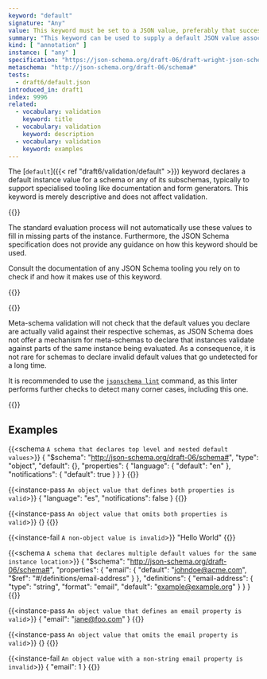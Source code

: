 ```yaml
---
keyword: "default"
signature: "Any"
value: This keyword must be set to a JSON value, preferably that successfully validates against the corresponding subschema
summary: "This keyword can be used to supply a default JSON value associated with a particular schema."
kind: [ "annotation" ]
instance: [ "any" ]
specification: "https://json-schema.org/draft-06/draft-wright-json-schema-validation-01#rfc.section.7.3"
metaschema: "http://json-schema.org/draft-06/schema#"
tests:
  - draft6/default.json
introduced_in: draft1
index: 9996
related:
  - vocabulary: validation
    keyword: title
  - vocabulary: validation
    keyword: description
  - vocabulary: validation
    keyword: examples
---
```



The [`default`]({{< ref "draft6/validation/default" >}}) keyword declares a
default instance value for a schema or any of its subschemas, typically to
support specialised tooling like documentation and form generators. This
keyword is merely descriptive and does not affect validation.

{{<common-pitfall>}}

The standard evaluation process will not automatically use these values to fill
in missing parts of the instance. Furthermore, the JSON Schema specification
does not provide any guidance on how this keyword should be used.

Consult the documentation of any JSON Schema tooling you rely on to check if
and how it makes use of this keyword.

{{</common-pitfall>}}

{{<best-practice>}}

Meta-schema validation will not check that the default values you declare are
actually valid against their respective schemas, as JSON Schema does not offer
a mechanism for meta-schemas to declare that instances validate against parts
of the same instance being evaluated. As a consequence, it is not rare for
schemas to declare invalid default values that go undetected for a long time.

It is recommended to use the [`jsonschema
lint`](https://github.com/sourcemeta/jsonschema/blob/main/docs/lint.markdown)
command, as this linter performs further checks to detect many corner cases,
including this one.

{{</best-practice>}}

## Examples

{{<schema `A schema that declares top level and nested default values`>}}
{
  "$schema": "http://json-schema.org/draft-06/schema#",
  "type": "object",
  "default": {},
  "properties": {
    "language": { "default": "en" },
    "notifications": { "default": true }
  }
}
{{</schema>}}

{{<instance-pass `An object value that defines both properties is valid`>}}
{ "language": "es", "notifications": false }
{{</instance-pass>}}

{{<instance-pass `An object value that omits both properties is valid`>}}
{}
{{</instance-pass>}}

{{<instance-fail `A non-object value is invalid`>}}
"Hello World"
{{</instance-fail>}}

{{<schema `A schema that declares multiple default values for the same instance location`>}}
{
  "$schema": "http://json-schema.org/draft-06/schema#",
  "properties": {
    "email": {
      "default": "johndoe@acme.com",
      "$ref": "#/definitions/email-address"
    }
  },
  "definitions": {
    "email-address": {
      "type": "string",
      "format": "email",
      "default": "example@example.org"
    }
  }
}
{{</schema>}}

{{<instance-pass `An object value that defines an email property is valid`>}}
{ "email": "jane@foo.com" }
{{</instance-pass>}}

{{<instance-pass `An object value that omits the email property is valid`>}}
{}
{{</instance-pass>}}

{{<instance-fail `An object value with a non-string email property is invalid`>}}
{ "email": 1 }
{{</instance-fail>}}
